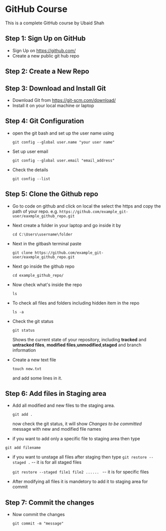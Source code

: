 # GitHub Course
This is a complete GitHub course by Ubaid Shah

## Step 1: Sign Up on GitHub
- Sign Up on  https://github.com/
- Create a new public git  hub repo
## Step 2: Create a New Repo
## Step 3: Download and Install Git
 - Download Git from https://git-scm.com/download/
 - Install it on your local machine or laptop
## Step 4: Git Configuration
- open the git bash and set up the user name using
  
  `git config --global user.name "your user name"`
- Set up user email
  
  `git config --global user.email "email_address"`
- Check the details

  `git config --list`

## Step 5: Clone the Github repo
- Go to code on github and click on local the select the https and copy the path of your repo. e.g. `https://github.com/example_git-user/eaxmple_github_repo.git`

- Next create a folder in your laptop and go inside it by 

  `cd C:\Users\username\folder`

- Next in the gitbash terminal paste

  `git clone https://github.com/example_git-user/eaxmple_github_repo.git`

- Next go inside the github repo

  `cd example_github_repo/`

- Now check what's inside the repo

  `ls`

- To check all files and folders including hidden item in the repo

  `ls -a`

- Check the git status 

  `git status`

  Shows the current state of your repository, including **tracked** and **untracked files**, **modified files**,**unmodified**,**staged** and branch information

- Create a new text file

  `touch new.txt`

  and add some lines in it.

## Step 6: Add files in Staging area
- Add all modified and new files to the staging area.

  `git add .`

  now check the git status, it will show *Changes to be committed* message with new and modified file names

-  if you want to add only a specific file to staging area then type

  `git add filename`

- if you want to unstage all files after staging then type
  `git restore --staged .`    -- it is for all staged files

  `git restore --staged file1 file2 ...... `  -- it is for specific files

-  After modifying all files it is mandetory to add it to staging area for commit

## Step 7: Commit the changes
- Now commit the changes
  
  `git commit -m "message"`


